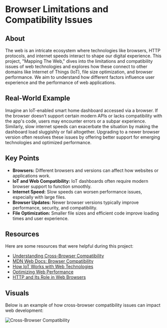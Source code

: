# Browser Limitations and Compatibility Issues 

## About

The web is an intricate ecosystem where technologies like browsers, HTTP protocols, and internet speeds interact to shape our digital experience. This project, "Mapping The Web," dives into the limitations and compatibility issues of web technologies and explores how these connect to other domains like Internet of Things (IoT), file size optimization, and browser performance. We aim to understand how different factors influence user experience and the performance of web applications.

## Real-World Example

Imagine an IoT-enabled smart home dashboard accessed via a browser. If the browser doesn’t support certain modern APIs or lacks compatibility with the app's code, users may encounter errors or a subpar experience. Similarly, slow internet speeds can exacerbate the situation by making the dashboard load sluggishly or fail altogether. Upgrading to a newer browser version often resolves these issues by offering better support for emerging technologies and optimized performance.

## Key Points

- **Browsers:** Different browsers and versions can affect how websites or applications work.
- **IoT and Web Compatibility:** IoT dashboards often require modern browser support to function smoothly.
- **Internet Speed:** Slow speeds can worsen performance issues, especially with large files.
- **Browser Updates:** Newer browser versions typically improve performance, security, and compatibility.
- **File Optimization:** Smaller file sizes and efficient code improve loading times and user experience.

## Resources

Here are some resources that were helpful during this project:

- [Understanding Cross-Browser Compatibility](https://www.webguru-india.com/blog/cross-browser-compatibility-tips/)
- [MDN Web Docs: Browser Compatibility](https://developer.mozilla.org/en-US/docs/Web/Guide/Cross-Browser_Compatibility)
- [How IoT Works with Web Technologies](https://www.iotforall.com)
- [Optimizing Web Performance](https://web.dev/performance/)
- [HTTP and Its Role in Web Browsers](https://www.cloudflare.com/learning/ddos/glossary/hypertext-transfer-protocol-http/)

## Visuals

Below is an example of how cross-browser compatibility issues can impact web development:

![Cross-Browser Compatibility](https://www.webguru-india.com/blog/wp-content/uploads/2015/09/cross-browser-compatibility.jpg)
